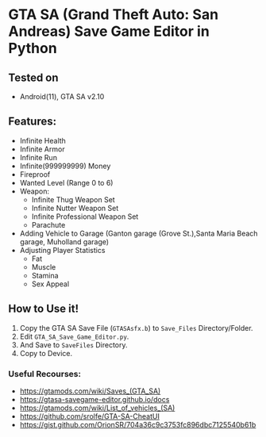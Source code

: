# GTA SA (Grand Theft Auto: San Andreas) Save Game Editor in Python
## Tested on

- Android(11), GTA SA v2.10

## Features:
- Infinite Health
- Infinite Armor
- Infinite Run
- Infinite(999999999) Money
- Fireproof
- Wanted Level (Range 0 to 6)
- Weapon:
  - Infinite Thug Weapon Set
  - Infinite Nutter Weapon Set
  - Infinite Professional Weapon Set
  - Parachute
- Adding Vehicle to Garage (Ganton garage (Grove St.),Santa Maria Beach garage, Muholland garage)
- Adjusting Player Statistics
  - Fat
  - Muscle
  - Stamina
  - Sex Appeal

## How to Use it!
1. Copy the GTA SA Save File (`GTASAsfx.b`) to `Save_Files` Directory/Folder.
2. Edit `GTA_SA_Save_Game_Editor.py`.
3. And Save to `SaveFiles` Directory.
4. Copy to Device.  


### Useful Recourses:
- https://gtamods.com/wiki/Saves_(GTA_SA)
- https://gtasa-savegame-editor.github.io/docs
- https://gtamods.com/wiki/List_of_vehicles_(SA)
- https://github.com/srolfe/GTA-SA-CheatUI
- https://gist.github.com/OrionSR/704a36c9c3753fc896dbc7125540b61b


